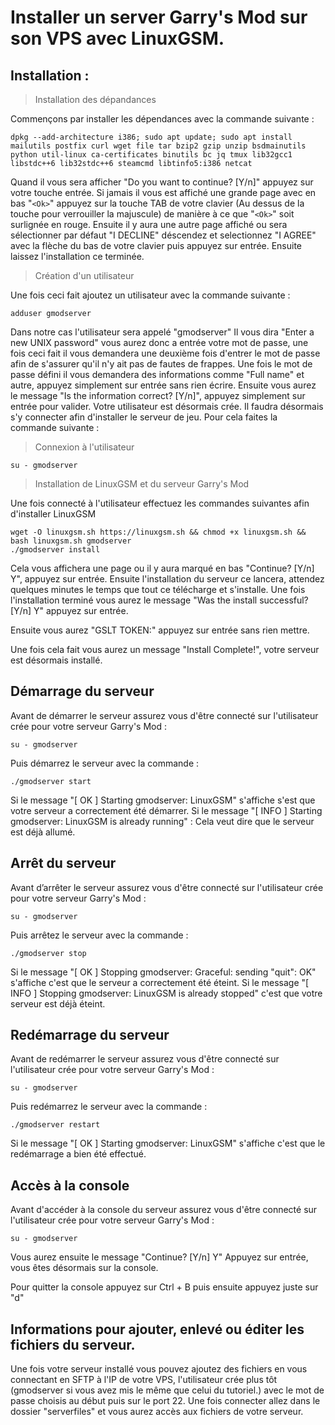 # Installer un server Garry's Mod sur son VPS avec LinuxGSM.

## Installation :

> Installation des dépandances

Commençons par installer les dépendances avec la commande suivante :

    dpkg --add-architecture i386; sudo apt update; sudo apt install mailutils postfix curl wget file tar bzip2 gzip unzip bsdmainutils python util-linux ca-certificates binutils bc jq tmux lib32gcc1 libstdc++6 lib32stdc++6 steamcmd libtinfo5:i386 netcat
Quand il vous sera afficher "Do you want to continue? [Y/n]" appuyez sur votre touche entrée.
Si jamais il vous est affiché une grande page avec en bas "`<Ok>`" appuyez sur la touche TAB de votre clavier (Au dessus de la touche pour verrouiller la majuscule) de manière à ce que "`<Ok>`" soit surlignée en rouge. Ensuite il y aura une autre page affiché ou sera sélectionner par défaut "I DECLINE" déscendez et selectionnez "I AGREE" avec la flèche du bas de votre clavier puis appuyez sur entrée. Ensuite laissez l'installation ce terminée.

> Création d'un utilisateur

Une fois ceci fait ajoutez un utilisateur avec la commande suivante :

    adduser gmodserver
  Dans notre cas l'utilisateur sera appelé "gmodserver" 
  Il vous dira "Enter a new UNIX password" vous aurez donc a entrée votre mot de passe, une fois ceci fait il vous demandera une deuxième fois d'entrer le mot de passe afin de s'assurer qu'il n'y ait pas de fautes de frappes.
Une fois le mot de passe défini il vous demandera des informations comme "Full name" et autre, appuyez simplement sur entrée sans rien écrire.
Ensuite vous aurez le message "Is the information correct? [Y/n]", appuyez simplement sur entrée pour valider. Votre utilisateur est désormais crée.
Il faudra désormais s'y connecter afin d'installer le serveur de jeu. Pour cela faites la commande suivante :

> Connexion à l'utilisateur

    su - gmodserver
 

> Installation de LinuxGSM et du serveur Garry's Mod

Une fois connecté à l'utilisateur effectuez les commandes suivantes afin d'installer LinuxGSM

    wget -O linuxgsm.sh https://linuxgsm.sh && chmod +x linuxgsm.sh && bash linuxgsm.sh gmodserver
    ./gmodserver install
Cela vous affichera une page ou il y aura marqué en bas "Continue? [Y/n] Y", appuyez sur entrée.
Ensuite l'installation du serveur ce lancera, attendez quelques minutes le temps que tout ce télécharge et s'installe.
Une fois l'installation terminé vous aurez le message "Was the install successful? [Y/n] Y" appuyez sur entrée.

Ensuite vous aurez "GSLT TOKEN:" appuyez sur entrée sans rien mettre.

Une fois cela fait vous aurez un message "Install Complete!", votre serveur est désormais installé.
## Démarrage du serveur
Avant de démarrer le serveur assurez vous d'être connecté sur l'utilisateur crée pour votre serveur Garry's Mod :

    su - gmodserver
Puis démarrez le serveur avec la commande :

    ./gmodserver start
Si le message "[  OK  ] Starting gmodserver: LinuxGSM" s'affiche s'est que votre serveur a correctement été démarrer.
Si le message "[ INFO ] Starting gmodserver: LinuxGSM is already running" : Cela veut dire que le serveur est déjà allumé.

## Arrêt du serveur
Avant d’arrêter le serveur assurez vous d'être connecté sur l'utilisateur crée pour votre serveur Garry's Mod :

    su - gmodserver
Puis arrêtez le serveur avec la commande :

    ./gmodserver stop
Si le message "[  OK  ] Stopping gmodserver: Graceful: sending "quit": OK" s'affiche c'est que le serveur a correctement été éteint.
 Si le message "[ INFO ] Stopping gmodserver: LinuxGSM is already stopped" c'est que votre serveur est déjà éteint.
## Redémarrage du serveur
Avant de redémarrer le serveur assurez vous d'être connecté sur l'utilisateur crée pour votre serveur Garry's Mod :

    su - gmodserver
Puis redémarrez le serveur avec la commande :

    ./gmodserver restart
   
 Si le message "[  OK  ] Starting gmodserver: LinuxGSM" s'affiche c'est que le redémarrage a bien été effectué.
## Accès à la console
Avant d'accéder à la console du serveur assurez vous d'être connecté sur l'utilisateur crée pour votre serveur Garry's Mod :

    su - gmodserver

Vous aurez ensuite le message "Continue? [Y/n] Y"
Appuyez sur entrée, vous êtes désormais sur la console.

Pour quitter la console appuyez sur Ctrl + B puis ensuite appuyez juste sur "d"
## Informations pour ajouter, enlevé ou éditer les fichiers du serveur.

Une fois votre serveur installé vous pouvez ajoutez des fichiers en vous connectant en SFTP à l'IP de votre VPS, l'utilisateur crée plus tôt (gmodserver si vous avez mis le même que celui du tutoriel.) avec le mot de passe choisis au début puis sur le port 22. Une fois connecter allez dans le dossier "serverfiles" et vous aurez accès aux fichiers de votre serveur.
